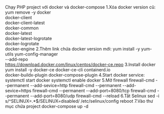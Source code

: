 Chạy PHP project với docker và docker-compose
1.Xóa docker version cũ:
         yum remove -y docker \
              docker-client \
              docker-client-latest \
              docker-common \
              docker-latest \
              docker-latest-logrotate \
              docker-logrotate \
              docker-engine
2.Thêm link chứa docker version mới:
yum install -y yum-utils
yum-config-manager \
--add-repo \
	https://download.docker.com/linux/centos/docker-ce.repo
3.Install docker
yum install -y docker-ce docker-ce-cli containerd.io \
docker-buildx-plugin docker-compose-plugin
4.Start docker service:
systemctl start docker
systemctl enable docker
5.Mở firewall
firewall-cmd --permanent --add-sevice=http
firewall-cmd --permanent --add-sevice=https
firewall-cmd --permanent --add-port=8080/tcp
firewall-cmd --permanent --add-port=8080/udp
firewall-cmd --reload
6.Tắt Selinux
sed -i s/^SELINUX=.*$/SELINUX=disabled/ /etc/selinux/config
reboot
7.Vào thư mục chứa project
docker-compose up -d

